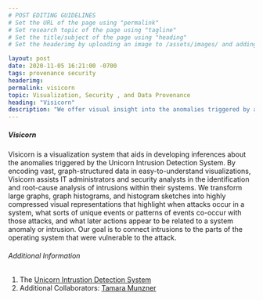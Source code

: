 ```yaml
---
# POST EDITING GUIDELINES
# Set the URL of the page using "permalink"
# Set research topic of the page using "tagline"
# Set the title/subject of the page using "heading"
# Set the headerimg by uploading an image to /assets/images/ and adding the URL to "headerimg"

layout: post
date: 2020-11-05 16:21:00 -0700
tags: provenance security
headerimg:
permalink: visicorn
topic: Visualization, Security , and Data Provenance
heading: "Visicorn"
description: "We offer visual insight into the anomalies triggered by a detection system to assist in performing root-cause analysis."
---
```

<!-- Project Overview section -->
<div class="container-fluid bg-gray my-5 py-5">
    <div class="container pt-4">
        <h5>Visicorn</h5>
        <P>Visicorn is a visualization system that aids in developing inferences about the anomalies triggered by the Unicorn Intrusion Detection System. By encoding vast, graph-structured data in easy-to-understand visualizations, Visicorn assists IT administrators and security analysts in the identification and root-cause analysis of intrusions within their systems. We transform large graphs, graph histograms, and histogram sketches into highly compressed visual representations that highlight when attacks occur in a system, what sorts of unique events or patterns of events co-occur with those attacks, and what later actions appear to be related to a system anomaly or intrusion. Our goal is to connect intrusions to the parts of the operating system that were vulnerable to the attack.</P>
    </div>
</div>
<!-- /Project Overview section -->
<!-- Project Details and Additional Info -->
<div class="container">
    <h6>Additional Information</h6>
        <ol>
            <li>The <a href="https://systopia.cs.ubc.ca/unicorn">Unicorn Intrustion Detection System</a></li>
            <li>Additional Collaborators: <a href="https://www.cs.ubc.ca/~tmm/">Tamara Munzner</a></li>
        </ol>
</div>
<!-- /Project Details and Additional Info -->
